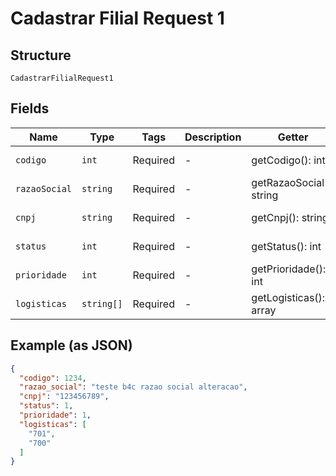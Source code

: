 
# Cadastrar Filial Request 1

## Structure

`CadastrarFilialRequest1`

## Fields

| Name | Type | Tags | Description | Getter | Setter |
|  --- | --- | --- | --- | --- | --- |
| `codigo` | `int` | Required | - | getCodigo(): int | setCodigo(int codigo): void |
| `razaoSocial` | `string` | Required | - | getRazaoSocial(): string | setRazaoSocial(string razaoSocial): void |
| `cnpj` | `string` | Required | - | getCnpj(): string | setCnpj(string cnpj): void |
| `status` | `int` | Required | - | getStatus(): int | setStatus(int status): void |
| `prioridade` | `int` | Required | - | getPrioridade(): int | setPrioridade(int prioridade): void |
| `logisticas` | `string[]` | Required | - | getLogisticas(): array | setLogisticas(array logisticas): void |

## Example (as JSON)

```json
{
  "codigo": 1234,
  "razao_social": "teste b4c razao social alteracao",
  "cnpj": "123456789",
  "status": 1,
  "prioridade": 1,
  "logisticas": [
    "701",
    "700"
  ]
}
```

